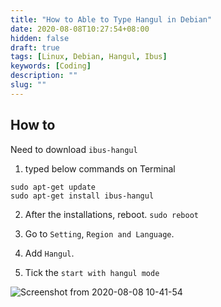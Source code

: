 ```yaml
---
title: "How to Able to Type Hangul in Debian"
date: 2020-08-08T10:27:54+08:00
hidden: false
draft: true
tags: [Linux, Debian, Hangul, Ibus]
keywords: [Coding]
description: ""
slug: ""
---
```


## How to 


Need to download `ibus-hangul`

1. typed below commands on Terminal
```
sudo apt-get update
sudo apt-get install ibus-hangul
```

2. After the installations, reboot.
`sudo reboot`

3. Go to `Setting`, `Region and Language`.
4. Add `Hangul`.
5. Tick the `start with hangul mode`

![Screenshot from 2020-08-08 10-41-54](https://user-images.githubusercontent.com/35059428/89700807-eaa6a180-d963-11ea-9a46-fd55509f197d.png)

